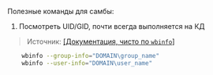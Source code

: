 Полезные команды для самбы:

1. Посмотреть UID/GID, почти всегда выполняется на КД 
> Источник: [[Документация, чисто по `wbinfo`]](https://docs.altlinux.org/ru-RU/domain/10.4/html/samba/wbinfo.html#)
```bash
    wbinfo --group-info="DOMAIN\group_name"
    wbinfo --user-info="DOMAIN\user_name"
```